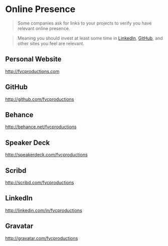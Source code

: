 # Online Presence

> Some companies ask for links to your projects to verify you have relevant online presence.

> Meaning you should invest at least some time in [LinkedIn](http://linkedin.com), [GitHub](http://github.com/fvcproductions), and other sites you feel are relevant.

## Personal Website

http://fvcproductions.com

## GitHub

http://github.com/fvcproductions

## Behance

http://behance.net/fvcproductions

## Speaker Deck

http://speakerdeck.com/fvcproductions

## Scribd

http://scribd.com/fvcproductions

## LinkedIn

http://linkedin.com/in/fvcproductions

## Gravatar

http://gravatar.com/fvcproductions
